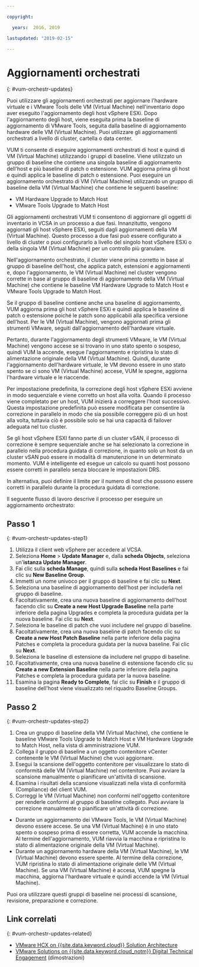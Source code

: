 ```yaml
---

copyright:

  years:  2016, 2019

lastupdated: "2019-02-15"

---
```


#	Aggiornamenti orchestrati
{: #vum-orchestr-updates}

Puoi utilizzare gli aggiornamenti orchestrati per aggiornare l'hardware virtuale e i VMware Tools delle VM (Virtual Machine) nell'inventario dopo aver eseguito l'aggiornamento degli host vSphere ESXi. Dopo l'aggiornamento degli host, viene eseguita prima la baseline di aggiornamento di VMware Tools, seguita dalla baseline di aggiornamento hardware delle VM (Virtual Machine). Puoi utilizzare gli aggiornamenti orchestrati a livello di cluster, cartella o data center.

VUM ti consente di eseguire aggiornamenti orchestrati di host e quindi di VM (Virtual Machine) utilizzando i gruppi di baseline. Viene utilizzato un gruppo di baseline che contiene una singola baseline di aggiornamento dell'host e più baseline di patch o estensione. VUM aggiorna prima gli host e quindi applica le baseline di patch o estensione. Puoi eseguire un aggiornamento orchestrato di VM (Virtual Machine) utilizzando un gruppo di baseline della VM (Virtual Machine) che contiene le seguenti baseline:
* VM Hardware Upgrade to Match Host
* VMware Tools Upgrade to Match Host

Gli aggiornamenti orchestrati VUM ti consentono di aggiornare gli oggetti di inventario in VCSA in un processo a due fasi. Innanzitutto, vengono aggiornati gli host vSphere ESXi, seguiti dagli aggiornamenti della VM (Virtual Machine). Questo processo a due fasi può essere configurato a livello di cluster o puoi configurarlo a livello del singolo host vSphere ESXi o della singola VM (Virtual Machine) per un controllo più granulare.

Nell'aggiornamento orchestrato, il cluster viene prima corretto in base al gruppo di baseline dell'host, che applica patch, estensioni e aggiornamenti e, dopo l'aggiornamento, le VM (Virtual Machine) nel cluster vengono corrette in base al gruppo di baseline di aggiornamento della VM (Virtual Machine) che contiene le baseline VM Hardware Upgrade to Match Host e VMware Tools Upgrade to Match Host.

Se il gruppo di baseline contiene anche una baseline di aggiornamento, VUM aggiorna prima gli host vSphere ESXi e quindi applica le baseline di patch o estensione poiché le patch sono applicabili alla specifica versione dell'host. Per le VM (Virtual Machine), vengono aggiornati prima gli strumenti VMware, seguiti dall'aggiornamento dell'hardware virtuale.

Pertanto, durante l'aggiornamento degli strumenti VMware, le VM (Virtual Machine) vengono accese se si trovano in uno stato spento o sospeso, quindi VUM la accende, esegue l'aggiornamento e ripristina lo stato di alimentazione originale della VM (Virtual Machine). Quindi, durante l'aggiornamento dell'hardware virtuale, le VM devono essere in uno stato spento se ci sono VM (Virtual Machine) accese, VUM le spegne, aggiorna l'hardware virtuale e le riaccende.

Per impostazione predefinita, la correzione degli host vSphere ESXi avviene in modo sequenziale e viene corretto un host alla volta. Quando il processo viene completato per un host, VUM inizierà a correggere l'host successivo. Questa impostazione predefinita può essere modificata per consentire la correzione in parallelo in modo che sia possibile correggere più di un host alla volta, tuttavia ciò è possibile solo se hai una capacità di failover adeguata nel tuo cluster.

Se gli host vSphere ESXI fanno parte di un cluster vSAN, il processo di correzione è sempre sequenziale anche se hai selezionato la correzione in parallelo nella procedura guidata di correzione, in quanto solo un host da un cluster vSAN può essere in modalità di manutenzione in un determinato momento. VUM è intelligente ed esegue un calcolo su quanti host possono essere corretti in parallelo senza bloccare le impostazioni DRS.

In alternativa, puoi definire il limite per il numero di host che possono essere corretti in parallelo durante la procedura guidata di correzione.

Il seguente flusso di lavoro descrive il processo per eseguire un aggiornamento orchestrato:

## Passo 1
{: #vum-orchestr-updates-step1}

1. Utilizza il client web vSphere per accedere al VCSA.
2. Seleziona **Home** > **Update Manager** e, dalla **scheda Objects**, seleziona un'**istanza Update Manager**.
3. Fai clic sulla **scheda Manage**, quindi sulla **scheda Host Baselines** e fai clic su **New Baseline Group**.
4. Immetti un nome univoco per il gruppo di baseline e fai clic su **Next**.
5. Seleziona una baseline di aggiornamento dell'host per includerla nel gruppo di baseline.
6. Facoltativamente, crea una nuova baseline di aggiornamento dell'host facendo clic su **Create a new Host Upgrade Baseline** nella parte inferiore della pagina Upgrades e completa la procedura guidata per la nuova baseline. Fai clic su **Next**.
7. Seleziona le baseline di patch che vuoi includere nel gruppo di baseline.
8. Facoltativamente, crea una nuova baseline di patch facendo clic su **Create a new Host Patch Baseline** nella parte inferiore della pagina Patches e completa la procedura guidata per la nuova baseline. Fai clic su **Next**.
9. Seleziona le baseline di estensione da includere nel gruppo di baseline.
10. Facoltativamente, crea una nuova baseline di estensione facendo clic su **Create a new Extension Baseline** nella parte inferiore della pagina Patches e completa la procedura guidata per la nuova baseline.
11. Esamina la pagina **Ready to Complete**, fai clic su **Finish** e il gruppo di baseline dell'host viene visualizzato nel riquadro Baseline Groups.

## Passo 2
{: #vum-orchestr-updates-step2}

1. Crea un gruppo di baseline della VM (Virtual Machine), che contiene le baseline VMware Tools Upgrade to Match Host e VM Hardware Upgrade to Match Host, nella vista di amministrazione VUM.
2. Collega il gruppo di baseline a un oggetto contenitore vCenter contenente le VM (Virtual Machine) che vuoi aggiornare.
3. Esegui la scansione dell'oggetto contenitore per visualizzare lo stato di conformità delle VM (Virtual Machine) nel contenitore. Puoi avviare la scansione manualmente o pianificare un'attività di scansione.
4. Esamina i risultati della scansione visualizzati nella vista di conformità (Compliance) del client VUM.
5. Correggi le VM (Virtual Machine) non conformi nell'oggetto contenitore per renderle conformi al gruppo di baseline collegato. Puoi avviare la correzione manualmente o pianificare un'attività di correzione.
* Durante un aggiornamento dei VMware Tools, le VM (Virtual Machine) devono essere accese. Se una VM (Virtual Machine) è in uno stato spento o sospeso prima di essere corretta, VUM accende la macchina. Al termine dell'aggiornamento, VUM riavvia la macchina e ripristina lo stato di alimentazione originale della VM (Virtual Machine).
* Durante un aggiornamento hardware della VM (Virtual Machine), le VM (Virtual Machine) devono essere spente. Al termine della correzione, VUM ripristina lo stato di alimentazione originale delle VM (Virtual Machine). Se una VM (Virtual Machine) è accesa, VUM spegne la macchina, aggiorna l'hardware virtuale e quindi accende la VM (Virtual Machine).

Puoi ora utilizzare questi gruppi di baseline nei processi di scansione, revisione, preparazione e correzione.

## Link correlati
{: #vum-orchestr-updates-related}

* [VMware HCX on {{site.data.keyword.cloud}} Solution Architecture](https://www.ibm.com/cloud/garage/files/HCX_Architecture_Design.pdf)
* [VMware Solutions on {{site.data.keyword.cloud_notm}} Digital Technical Engagement](https://ibm-dte.mybluemix.net/ibm-vmware) (dimostrazioni)
